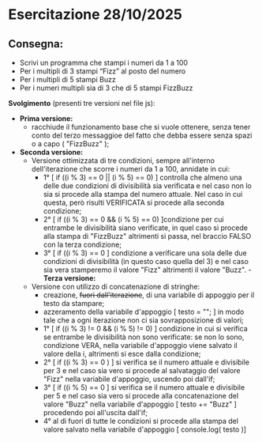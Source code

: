 # Esercitazione 28/10/2025

## Consegna:

- Scrivi un programma che stampi i numeri da 1 a 100
- Per i multipli di 3 stampi “Fizz” al posto del numero
- Per i multipli di 5 stampi Buzz
- Per i numeri multipli sia di 3 che di 5 stampi FizzBuzz

**Svolgimento** (presenti tre versioni nel file js):
- __Prima versione:__ 
    - racchiude il funzionamento base che si vuole ottenere, senza tener conto del terzo messaggioe del fatto che debba essere senza spazi o a capo ( "FizzBuzz" );
- __Seconda versione:__
    - Versione ottimizzata di tre condizioni, sempre all'interno dell'iterazione che scorre i numeri da 1 a 100, annidate in cui:
        - 1° [ if ((i % 3) == 0 || (i % 5) == 0) ] controlla che almeno una delle due condizioni di divisibilità sia verificata e nel caso non lo sia si procede alla stampa del numero attuale. 
        Nel caso in cui questa, però risulti VERIFICATA si procede alla seconda condizione;
        - 2° [ if ((i % 3) == 0 && (i % 5) == 0) ]condizione per cui entrambe le divisibilità siano verificate, in quel caso si procede alla stampa di "FizzBuzz" altrimenti si passa, nel braccio FALSO con la terza condizione; 
        - 3° [ if ((i % 3) == 0 ] condizione a verificare una sola delle due condizioni di divisibilità (in questo caso quella del 3) e nel caso sia vera stamperemo il valore "Fizz" altrimenti il valore "Buzz".
-__Terza versione:__
    - Versione con utilizzo di concatenazione di stringhe:
        - creazione, ~~fuori dall'iterazione~~, di una variabile di appoggio per il testo da stampare;
        - azzeramento della variabile d'appoggio [ testo = ""; ] in modo tale che a ogni iterazione non ci sia sovrapposizione di valori;
        - 1° [ if ((i % 3) != 0 && (i % 5) != 0) ] condizione in cui si verifica se entrambe le divisibilità non sono verificate: se non lo sono, condizione VERA, nella variabile d'appoggio viene salvato il valore della i, altrimenti si esce dalla condizione;
        - 2° [ if ((i % 3) == 0 ) ] si verifica se il numero attuale e divisibile per 3 e nel caso sia vero si procede al salvataggio del valore "Fizz" nella variabile d'appoggio, uscendo poi dall'if;
        - 3° [ if ((i % 5) == 0 ] si verifica se il numero attuale e divisibile per 5 e nel caso sia vero si procede alla concatenazione del valore "Buzz" nella variabile d'appoggio [ testo += "Buzz" ] procedendo poi all'uscita dall'if;
        - 4° al di fuori di tutte le condizioni si procede alla stampa del valore salvato nella variabile d'appoggio [ console.log( testo )]
